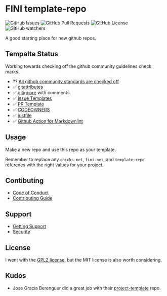 # FINI template-repo

![GitHub Issues](https://img.shields.io/github/issues/fini-net/template-repo)
![GitHub Pull Requests](https://img.shields.io/github/issues-pr/fini-net/template-repo)
![GitHub License](https://img.shields.io/github/license/fini-net/template-repo)
![GitHub watchers](https://img.shields.io/github/watchers/fini-net/template-repo)

A good starting place for new github repos.

## Tempalte Status

Working towards checking off the github community guidelines check marks.

- ?? [All github community standards are checked off](https://github.com/fini-net/template-repo/community)
- ✅ [gitattributes](.gitattributes)
- ✅ [gitignore](.gitignore) with comments
- ✅ [Issue Templates](.github/ISSUE_TEMPLATE)
- ✅ [PR Template](.github/pull_request_template.md)
- ✅ [CODEOWNERS](.github/CODEOWNERS)
- ✅ [justfile](justfile)
- ✅ [Github Action for Markdownlint](.github/workflows)

## Usage

Make a new repo and use this repo as your template.

Remember to replace any `chicks-net`, `fini-net`, and `template-repo` referenes
with the right values for your project.

## Contibuting

- [Code of Conduct](.github/CODE_OF_CONDUCT.md)
- [Contributing Guide](.github/CONTRIBUTING.md)

## Support

- [Getting Support](.github/SUPPORT.md)
- [Security](.github/SECURITY.md)

## License

I went with the [GPL2 license](LICENSE), but the MIT license is also worth considering.

## Kudos

- Jose Gracia Berenguer did a great job with their
  [project-template](https://github.com/Josee9988/project-template)
  repo.
